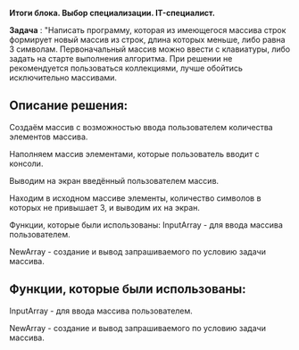 **Итоги блока. Выбор специализации.  IT-специалист.**

 **Задача** : "Написать программу, которая из
имеющегося массива строк формирует новый массив из строк, длина которых
меньше, либо равна 3 символам. Первоначальный массив можно ввести с
клавиатуры, либо задать на старте выполнения алгоритма. При решении не
рекомендуется пользоваться коллекциями, лучше обойтись исключительно
массивами.

## Описание решения:

Создаём массив с возможностью ввода пользователем количества элементов массива.

Наполняем массив элементами, которые пользователь вводит с консоли.

Выводим на экран введённый пользователем массив.

Находим в исходном массиве элементы, количество символов в которых не привышает 3, и выводим их на экран.

Функции, которые были использованы:
InputArray - для ввода массива пользователем.

NewArray - создание и вывод запрашиваемого по условию задачи массива.

## Функции, которые были использованы:

InputArray - для ввода массива пользователем.

NewArray - создание и вывод запрашиваемого по условию задачи массива.
